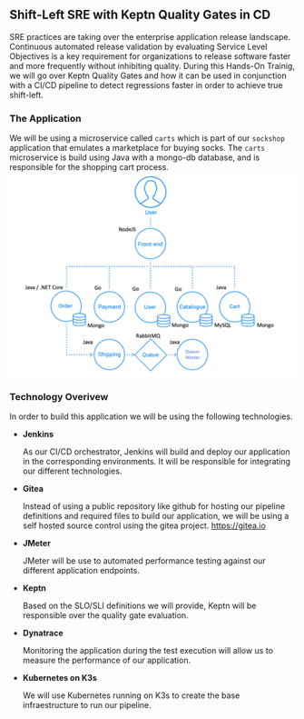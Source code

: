 ## Shift-Left SRE with Keptn Quality Gates in CD
SRE practices are taking over the enterprise application release landscape. Continuous automated release validation by evaluating Service Level Objectives is a key requirement for organizations to release software faster and more frequently without inhibiting quality. During this Hands-On Trainig, we will go over Keptn Quality Gates and how it can be used in conjunction with a CI/CD pipeline to detect regressions faster in order to achieve true shift-left.

### The Application
We will be using a microservice called `carts` which is part of our `sockshop` application that emulates a marketplace for buying socks. The `carts` microservice is build using Java with a mongo-db database, and is responsible for the shopping cart process.
![gitea](../../assets/images/arch.png)

### Technology Overivew
In order to build this application we will be using the following technologies.
 - **Jenkins**
    
    As our CI/CD orchestrator, Jenkins will build and deploy our application in the corresponding environments. It will be responsible for integrating our different technologies.

 - **Gitea**

    Instead of using a public repository like github for hosting our pipeline definitions and required files to build our application, we will be using a self hosted source control using the gitea project. https://gitea.io

 - **JMeter**

    JMeter will be use to automated performance testing against our different application endpoints.

 - **Keptn**

    Based on the SLO/SLI definitions we will provide, Keptn will be responsible over the quality gate evaluation. 

 - **Dynatrace**

    Monitoring the application during the test execution will allow us to measure the performance of our application.

 - **Kubernetes on K3s**

    We will use Kubernetes running on K3s to create the base infraestructure to run our pipeline.
